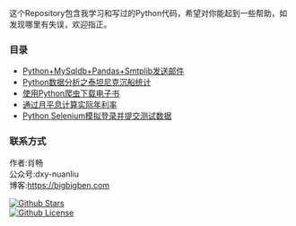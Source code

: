 这个Repository包含我学习和写过的Python代码，希望对你能起到一些帮助，如发现哪里有失误，欢迎指正。

### 目录
+ [Python+MySqldb+Pandas+Smtplib发送邮件](https://github.com/benbendemo/learning-python/blob/master/python-smtplib)
+ [Python数据分析之泰坦尼克沉船统计](https://github.com/benbendemo/learning-python/tree/master/titanic)
+ [使用Python爬虫下载电子书](https://github.com/benbendemo/learning-python/tree/master/python-crawler)
+ [通过月平息计算实际年利率](https://github.com/benbendemo/learning-python/tree/master/python-apr)
+ [Python Selenium模拟登录并提交测试数据]()

### 联系方式

作者:肖畅   
公众号:dxy-nuanliu  
博客:https://bigbigben.com  

[![Github Stars](https://img.shields.io/github/stars/benbendemo/learning-python.svg)]()   
[![Github License](https://img.shields.io/github/license/benbendemo/learning-python.svg)]()  
